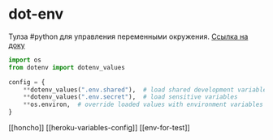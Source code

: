 # dot-env

Тулза #python для управления переменными окружения. [Ссылка на доку](https://saurabh-kumar.com/python-dotenv/)

```python
import os
from dotenv import dotenv_values

config = {
    **dotenv_values(".env.shared"),  # load shared development variables
    **dotenv_values(".env.secret"),  # load sensitive variables
    **os.environ,  # override loaded values with environment variables
}
```

[[honcho]]
[[heroku-variables-config]]
[[env-for-test]]
